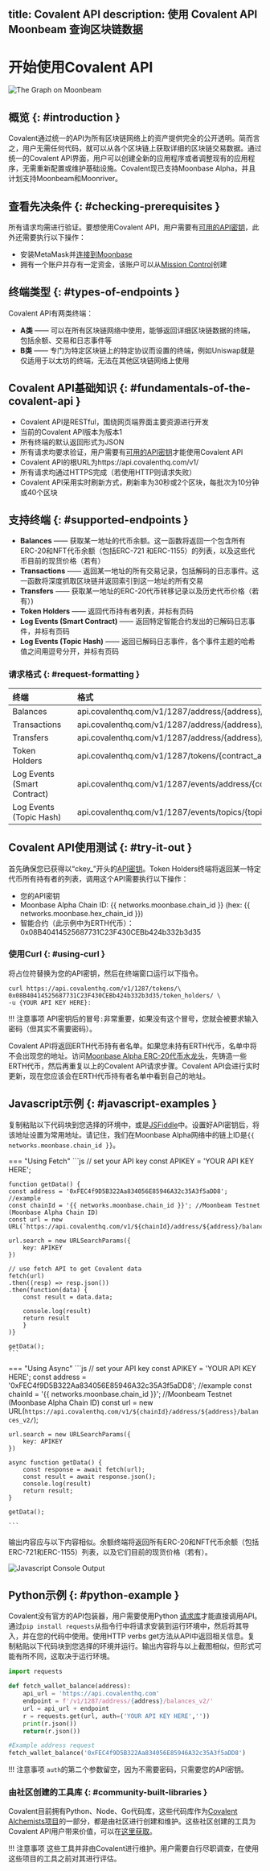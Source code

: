 title: Covalent API
description: 使用 Covalent API Moonbeam 查询区块链数据
---

# 开始使用Covalent API

![The Graph on Moonbeam](/images/builders/integrations/indexers/covalent/covalent-banner.png)

## 概览 {: #introduction } 

Covalent通过统一的API为所有区块链网络上的资产提供完全的公开透明。简而言之，用户无需任何代码，就可以从各个区块链上获取详细的区块链交易数据。通过统一的Covalent API界面，用户可以创建全新的应用程序或者调整现有的应用程序，无需重新配置或维护基础设施。Covalent现已支持Moonbase Alpha，并且计划支持Moonbeam和Moonriver。

## 查看先决条件 {: #checking-prerequisites } 

所有请求均需进行验证。要想使用Covalent API，用户需要有[可用的API密钥](https://www.covalenthq.com/platform/#/auth/register/)，此外还需要执行以下操作：

 - 安装MetaMask并[连接到Moonbase](/getting-started/moonbase/metamask/)
 - 拥有一个账户并存有一定资金，该账户可以从[Mission Control](https://docs.moonbeam.network/getting-started/moonbase/faucet/)创建

## 终端类型 {: #types-of-endpoints } 

Covalent API有两类终端：

 - **A类** —— 可以在所有区块链网络中使用，能够返回详细区块链数据的终端，包括余额、交易和日志事件等
 - **B类** —— 专门为特定区块链上的特定协议而设置的终端，例如Uniswap就是仅适用于以太坊的终端，无法在其他区块链网络上使用

## Covalent API基础知识 {: #fundamentals-of-the-covalent-api } 
 - Covalent API是RESTful，围绕网页端界面主要资源进行开发
 - 当前的Covalent API版本为版本1
 - 所有终端的默认返回形式为JSON
 - 所有请求均要求验证，用户需要有[可用的API密钥](https://www.covalenthq.com/platform/#/auth/register/)才能使用Covalent API
 - Covalent API的根URL为https://api.covalenthq.com/v1/
 - 所有请求均通过HTTPS完成（若使用HTTP则请求失败）
 - Covalent API采用实时刷新方式，刷新率为30秒或2个区块，每批次为10分钟或40个区块

## 支持终端 {: #supported-endpoints } 
 - **Balances** —— 获取某一地址的代币余额。这一函数将返回一个包含所有ERC-20和NFT代币余额（包括ERC-721 和ERC-1155）的列表，以及这些代币目前的现货价格（若有）
 - **Transactions** —— 返回某一地址的所有交易记录，包括解码的日志事件。这一函数将深度抓取区块链并返回索引到这一地址的所有交易
 - **Transfers** —— 获取某一地址的ERC-20代币转移记录以及历史代币价格（若有）)
 - **Token Holders** —— 返回代币持有者列表，并标有页码
 - **Log Events (Smart Contract)** —— 返回特定智能合约发出的已解码日志事件，并标有页码
 - **Log Events (Topic Hash)** —— 返回已解码日志事件，各个事件主题的哈希值之间用逗号分开，并标有页码


### 请求格式 {: #request-formatting } 
| 终端 |     | 格式 |
| :---------- | :-: | :------------------- |
|      Balances       |     |          api.covalenthq.com/v1/1287/address/{address}/balances_v2/          |
|      Transactions       |     |           api.covalenthq.com/v1/1287/address/{address}/transactions_v2/|
|      Transfers       |     |           api.covalenthq.com/v1/1287/address/{address}/transfers_v2/           |
|      Token Holders       |     |           api.covalenthq.com/v1/1287/tokens/{contract_address}/token_holders/           |
|      Log Events (Smart Contract)       |     |           api.covalenthq.com/v1/1287/events/address/{contract_address}/           |
|      Log Events (Topic Hash)      |     |           api.covalenthq.com/v1/1287/events/topics/{topic}/           |

## Covalent API使用测试 {: #try-it-out } 
首先确保您已获得以“ckey_”开头的[API密钥](https://www.covalenthq.com/platform/#/auth/register/)。Token Holders终端将返回某一特定代币所有持有者的列表，调用这个API需要执行以下操作：

 - 您的API密钥
 - Moonbase Alpha Chain ID: {{ networks.moonbase.chain_id }} (hex: {{ networks.moonbase.hex_chain_id }})
 - 智能合约（此示例中为ERTH代币）：0x08B40414525687731C23F430CEBb424b332b3d35

### 使用Curl  {: #using-curl } 
将占位符替换为您的API密钥，然后在终端窗口运行以下指令。

```
curl https://api.covalenthq.com/v1/1287/tokens/\
0x08B40414525687731C23F430CEBb424b332b3d35/token_holders/ \
-u {YOUR API KEY HERE}:
```
!!! 注意事项
    API密钥后的冒号`:`非常重要，如果没有这个冒号，您就会被要求输入密码（但其实不需要密码）。


Covalent API将返回ERTH代币持有者名单。如果您未持有ERTH代币，名单中将不会出现您的地址。访问[Moonbase Alpha ERC-20代币水龙头](https://moonbase-minterc20.netlify.app/)，先铸造一些ERTH代币，然后再重复以上的Covalent API请求步骤。Covalent API会进行实时更新，现在您应该会在ERTH代币持有者名单中看到自己的地址。

## Javascript示例 {: #javascript-examples } 

复制粘贴以下代码块到您选择的环境中，或是[JSFiddle](https://jsfiddle.net/)中。设置好API密钥后，将该地址设置为常用地址。请记住，我们在Moonbase Alpha网络中的链上ID是`{{ networks.moonbase.chain_id }}`。

=== "Using Fetch"
    ```js
    // set your API key
	const APIKEY = 'YOUR API KEY HERE';

	function getData() {
	const address = '0xFEC4f9D5B322Aa834056E85946A32c35A3f5aDD8'; //example
	const chainId = '{{ networks.moonbase.chain_id }}'; //Moonbeam Testnet (Moonbase Alpha Chain ID)
	const url = new URL(`https://api.covalenthq.com/v1/${chainId}/address/${address}/balances_v2/`);
	
	url.search = new URLSearchParams({
	    key: APIKEY
	})
	
	// use fetch API to get Covalent data
	fetch(url)
	.then((resp) => resp.json())
	.then(function(data) {
	    const result = data.data;
	  
	    console.log(result)
	    return result
	    }
	)}
	
	getData();
	```

=== "Using Async"
    ```js
    // set your API key
    const APIKEY = 'YOUR API KEY HERE';
	const address = '0xFEC4f9D5B322Aa834056E85946A32c35A3f5aDD8'; //example
	const chainId = '{{ networks.moonbase.chain_id }}'; //Moonbeam Testnet (Moonbase Alpha Chain ID)
	const url = new URL(`https://api.covalenthq.com/v1/${chainId}/address/${address}/balances_v2/`);

    url.search = new URLSearchParams({
        key: APIKEY
    })
    
    async function getData() {
    	const response = await fetch(url);
    	const result = await response.json();
    	console.log(result)
    	return result;
    }
    
    getData();
    
    ```

输出内容应与以下内容相似。余额终端将返回所有ERC-20和NFT代币余额（包括ERC-721和ERC-1155）列表，以及它们目前的现货价格（若有）。

![Javascript Console Output](/images/builders/integrations/indexers/covalent/covalentjs.png)

## Python示例 {: #python-example }
Covalent没有官方的API包装器，用户需要使用Python [请求库](https://pypi.org/project/requests/)才能直接调用API。通过`pip install requests`从指令行中将请求安装到运行环境中，然后将其导入，并在您的代码中使用。使用HTTP verbs get方法从API中返回相关信息。复制粘贴以下代码块到您选择的环境并运行。输出内容将与以上截图相似，但形式可能有所不同，这取决于运行环境。

```python
import requests

def fetch_wallet_balance(address):
	api_url = 'https://api.covalenthq.com'
    endpoint = f'/v1/1287/address/{address}/balances_v2/'
    url = api_url + endpoint
    r = requests.get(url, auth=('YOUR API KEY HERE',''))
    print(r.json())
    return(r.json())

#Example address request
fetch_wallet_balance('0xFEC4f9D5B322Aa834056E85946A32c35A3f5aDD8')

```

!!! 注意事项
    `auth`的第二个参数留空，因为不需要密码，只需要您的API密钥。

### 由社区创建的工具库 {: #community-built-libraries } 
Covalent目前拥有Python、Node、Go代码库，这些代码库作为[Covalent Alchemists项目](https://www.covalenthq.com/ambassador/)的一部分，都是由社区进行创建和维护。这些社区创建的工具为Covalent API用户带来价值，可以在[这里获取](https://www.covalenthq.com/docs/tools/community)。

!!! 注意事项
    这些工具并非由Covalent进行维护。用户需要自行尽职调查，在使用这些项目的工具之前对其进行评估。

